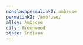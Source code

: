 ```yaml
---
﻿nonslashpermalink2: ambrose
permalink2: /ambrose/
alley: Ambrose
city: Greenwood
state: Indiana
---
```

